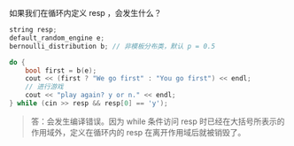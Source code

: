 如果我们在循环内定义 resp ，会发生什么？

```cpp
string resp;
default_random_engine e;
bernoulli_distribution b; // 非模板分布类，默认 p = 0.5

do {
    bool first = b(e);
    cout << (first ? "We go first" : "You go first") << endl;
    // 进行游戏
    cout << "play again? y or n." << endl;
} while (cin >> resp && resp[0] == 'y');
```

> 答：会发生编译错误。因为 while 条件访问 resp 时已经在大括号所表示的作用域外，定义在循环内的 resp 在离开作用域后就被销毁了。
